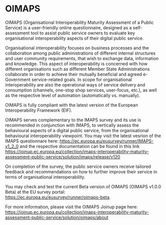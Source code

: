 # OIMAPS
OIMAPS (Organisational Interoperability Maturity Assessment of a Public Service) is a user-friendly online questionnaire, designed as a self-assessment tool to assist public service owners to evaluate key organisational interoperability aspects of their digital public service.

Organisational interoperability focuses on business processes and the collaboration among public administrations of different internal structures and user community requirements, that wish to exchange data, information and knowledge. This aspect of interoperability is concerned with how different organisations such as different Member State Administrations collaborate in order to achieve their mutually beneficial and agreed e-Government service-related goals. In scope for organisational interoperability are also the operational ways of service delivery and consumption (channels, one-stop shop services, user-focus, etc.), as well as the respective level of automation (automatically vs. manually).

OIMAPS is fully compliant with the latest version of the European Interoperability Framework (EIF).

OIMAPS serves complementary to the IMAPS survey and its use is recommended in conjunction with IMAPS, to vertically assess the behavioural aspects of a digital public service, from the organisational behavioural interoperability viewpoint. You may visit the latest vesrion of the IMAPS questionnare here: https://ec.europa.eu/eusurvey/runner/IMAPS-v1_2_0 and the respective documentation can be found in this link https://joinup.ec.europa.eu/collection/imaps-interoperability-maturity-assessment-public-service/solution/imaps/release/v120

On completion of the survey, the public service owners receive tailored feedback and recommendations on how to further improve their service in terms of organisational interoperability.

You may check and test the current Beta version of OIMAPS (OIMAPS v1.0.0 Beta) at the EU survey portal: https://ec.europa.eu/eusurvey/runner/oimaps-beta.

For more information, please visit the OIMAPS Joinup page here: https://joinup.ec.europa.eu/collection/imaps-interoperability-maturity-assessment-public-service/solution/oimaps/about
